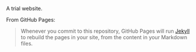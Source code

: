 A trial website.

From GitHub Pages:

> Whenever you commit to this repository, GitHub Pages will run [Jekyll](https://jekyllrb.com/) to rebuild the pages in your site, from the content in your Markdown files.
